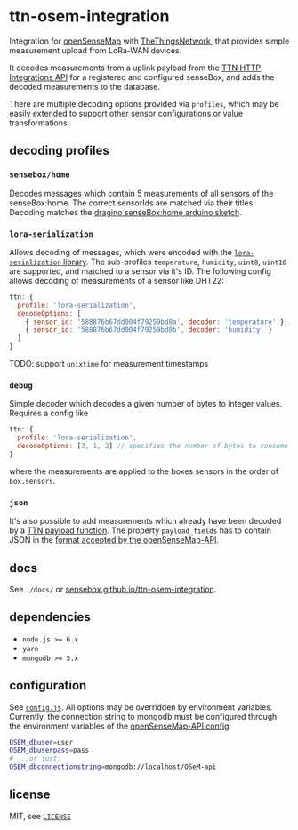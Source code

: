 # ttn-osem-integration

Integration for [openSenseMap](https://opensensemap.org) with [TheThingsNetwork](https://thethingsnetwork.org),
that provides simple measurement upload from LoRa-WAN devices.

It decodes measurements from a uplink payload from the [TTN HTTP Integrations API](https://www.thethingsnetwork.org/docs/applications/http/)
for a registered and configured senseBox, and adds the decoded measurements to
the database.

There are multiple decoding options provided via `profiles`, which may be
easily extended to support other sensor configurations or value transformations.

## decoding profiles
### `sensebox/home`
Decodes messages which contain 5 measurements of all sensors of the senseBox:home.
The correct sensorIds are matched via their titles. Decoding matches the [dragino senseBox:home arduino sketch](https://github.com/sensebox/random-sketches/blob/master/lora/dragino/dragino.ino).

### `lora-serialization`
Allows decoding of messages, which were encoded with the [`lora-serialization` library](https://github.com/thesolarnomad/lora-serialization).
The sub-profiles `temperature`, `humidity`, `uint8`, `uint16` are supported, and matched to a sensor via it's ID. The following config allows decoding of measurements of a sensor like DHT22:
```js
ttn: {
  profile: 'lora-serialization',
  decodeOptions: [
    { sensor_id: '588876b67dd004f79259bd8a', decoder: 'temperature' },
    { sensor_id: '588876b67dd004f79259bd8b', decoder: 'humidity' }
  ]
}
```

TODO: support `unixtime` for measurement timestamps

### `debug`
Simple decoder which decodes a given number of bytes to integer values. Requires a config like
```js
ttn: {
  profile: 'lora-serialization',
  decodeOptions: [3, 1, 2] // specifies the number of bytes to consume for each measurement
}
```
where the measurements are applied to the boxes sensors in the order of `box.sensors`.

### `json`
It's also possible to add measurements which already have been decoded by a [TTN payload function](https://www.thethingsnetwork.org/docs/devices/uno/quick-start.html#monitor--decode-messages).
The property `payload_fields` has to contain JSON in the [format accepted by the openSenseMap-API](https://docs.opensensemap.org/#api-Measurements-postNewMeasurements).

## docs
See `./docs/` or [sensebox.github.io/ttn-osem-integration](https://sensebox.github.io/ttn-osem-integration).

## dependencies
- `node.js >= 6.x`
- `yarn`
- `mongodb >= 3.x`

## configuration
See [`config.js`](config.js). All options may be overridden by environment
variables.
Currently, the connection string to mongodb must be configured through the
environment variables of the [openSenseMap-API config](https://github.com/sensebox/openSenseMap-API/blob/master/config/index.js):

```bash
OSEM_dbuser=user
OSEM_dbuserpass=pass
# ...or just:
OSEM_dbconnectionstring=mongodb://localhost/OSeM-api
```

## license
MIT, see [`LICENSE`](LICENSE)
